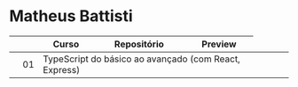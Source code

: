 # Matheus Battisti

|                                                                                           |     | Curso | Repositório | Preview |
| ----------------------------------------------------------------------------------------- | --- | :---: | :---------: | :-----: |
| <td rowspan="3"> 01 <td colspan="3">TypeScript do básico ao avançado (com React, Express) |
